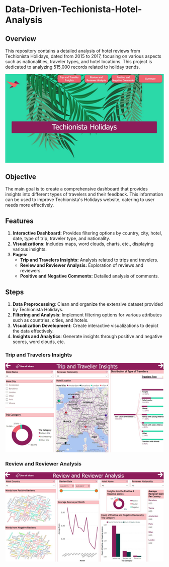 # Data-Driven-Techionista-Hotel-Analysis
## Overview
This repository contains a detailed analysis of hotel reviews from Techionista Holidays, dated from 2015 to 2017, focusing on various aspects such as nationalities, traveler types, and hotel locations. This project is dedicated to analyzing 515,000 records related to holiday trends.


![Overview](https://github.com/Vidisha84/Data-Driven-Techionista-Hotel-Analysis/blob/main/1.jpg)

## Objective

The main goal is to create a comprehensive dashboard that provides insights into different types of travelers and their feedback. This information can be used to improve Techionista's Holidays website, catering to user needs more effectively.

## Features

1. **Interactive Dashboard:** Provides filtering options by country, city, hotel, date, type of trip, traveler type, and nationality.
2. **Visualizations:** Includes maps, word clouds, charts, etc., displaying various insights.
3. **Pages:**
   - **Trip and Travelers Insights:** Analysis related to trips and travelers.
   - **Review and Reviewer Analysis:** Exploration of reviews and reviewers.
   - **Positive and Negative Comments:** Detailed analysis of comments.
     
## Steps

1. **Data Preprocessing**: Clean and organize the extensive dataset provided by Techionista Holidays.
2. **Filtering and Analysis**: Implement filtering options for various attributes such as countries, cities, and hotels.
3. **Visualization Development**: Create interactive visualizations to depict the data effectively.
4. **Insights and Analytics**: Generate insights through positive and negative scores, word clouds, etc.

### Trip and Travelers Insights

![Trip and Travelers Insights](https://github.com/Vidisha84/Data-Driven-Techionista-Hotel-Analysis/blob/main/2.jpg)

### Review and Reviewer Analysis

![Review and Reviewer Analysis](https://github.com/Vidisha84/Data-Driven-Techionista-Hotel-Analysis/blob/main/3.jpg)
